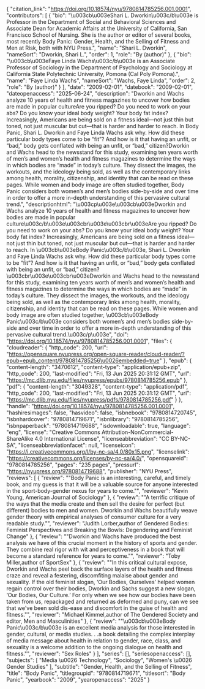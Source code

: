 {
   "citation_link": "https://doi.org/10.18574/nyu/9780814785256.001.0001",
   "contributors": [
     {
       "bio": "\u003cb\u003eShari L. Dworkin\u003c/b\u003e is Professor in the Department of Social and Behavioral Sciences and Associate Dean for Academic Affairs at the University of California, San Francisco School of Nursing. She is the author or editor of several books, most recently Body Panic: Gender, Health, and the Selling of Fitness and Men at Risk, both with NYU Press.",
       "name": "Shari L. Dworkin",
       "nameSort": "Dworkin, Shari L.",
       "order": 1,
       "role": "By (author)"
     },
     {
       "bio": "\u003cb\u003eFaye Linda Wachs\u003c/b\u003e is an Associate Professor of Sociology in the Department of Psychology and Sociology at California State Polytechnic University, Pomona (Cal Poly Pomona).",
       "name": "Faye Linda Wachs",
       "nameSort": "Wachs, Faye Linda",
       "order": 2,
       "role": "By (author)"
     }
   ],
   "date": "2009-02-01",
   "datebook": "2009-02-01",
   "dateopenaccess": "2025-06-24",
   "description": "Dworkin and Wachs analyze 10 years of health and fitness magazines to uncover how bodies are made in popular cultureAre you ripped? Do you need to work on your abs? Do you know your ideal body weight? Your body fat index? Increasingly, Americans are being sold on a fitness ideal—not just thin but toned, not just muscular but cut—that is harder and harder to reach. In Body Panic, Shari L. Dworkin and Faye Linda Wachs ask why. How did these particular body types come to be “fit”? And how is it that having an unfit, or “bad,” body gets conflated with being an unfit, or “bad,” citizen?Dworkin and Wachs head to the newsstand for this study, examining ten years worth of men’s and women’s health and fitness magazines to determine the ways in which bodies are “made” in today’s culture. They dissect the images, the workouts, and the ideology being sold, as well as the contemporary links among health, morality, citizenship, and identity that can be read on these pages. While women and body image are often studied together, Body Panic considers both women’s and men’s bodies side-by-side and over time in order to offer a more in-depth understanding of this pervasive cultural trend.",
   "descriptionhtml": "\u003cp\u003e\u003cb\u003eDworkin and Wachs analyze 10 years of health and fitness magazines to uncover how bodies are made in popular culture\u003c/b\u003e\u003cbr\u003e\u003cbr\u003eAre you ripped? Do you need to work on your abs? Do you know your ideal body weight? Your body fat index? Increasingly, Americans are being sold on a fitness ideal—not just thin but toned, not just muscular but cut—that is harder and harder to reach. In \u003cb\u003eBody Panic\u003c/b\u003e, Shari L. Dworkin and Faye Linda Wachs ask why. How did these particular body types come to be “fit”? And how is it that having an unfit, or “bad,” body gets conflated with being an unfit, or “bad,” citizen?\u003cbr\u003e\u003cbr\u003eDworkin and Wachs head to the newsstand for this study, examining ten years worth of men’s and women’s health and fitness magazines to determine the ways in which bodies are “made” in today’s culture. They dissect the images, the workouts, and the ideology being sold, as well as the contemporary links among health, morality, citizenship, and identity that can be read on these pages. While women and body image are often studied together, \u003cb\u003eBody Panic\u003c/b\u003e considers both women’s and men’s bodies side-by-side and over time in order to offer a more in-depth understanding of this pervasive cultural trend.\u003c/p\u003e",
   "doi": "https://doi.org/10.18574/nyu/9780814785256.001.0001",
   "files": {
     "cloudreader": {
       "http_code": 200,
       "url": "https://opensquare.nyupress.org/open-square-reader/cloud-reader/?epub=epub_content/9780814785256\u0026embedded=true"
     },
     "epub": {
       "content-length": "3470612",
       "content-type": "application/epub+zip",
       "http_code": 200,
       "last-modified": "Fri, 13 Jun 2025 20:31:12 GMT",
       "url": "https://mc.dlib.nyu.edu/files/nyupress/epubs/9780814785256.epub"
     },
     "pdf": {
       "content-length": "3049328",
       "content-type": "application/pdf",
       "http_code": 200,
       "last-modified": "Fri, 13 Jun 2025 20:31:12 GMT",
       "url": "https://mc.dlib.nyu.edu/files/nyupress/pdfs/9780814785256.pdf"
     }
   },
   "handle": "https://doi.org/10.18574/nyu/9780814785256.001.0001",
   "hashiresimages": false,
   "hasvideo": false,
   "isbnebook": "9780814720745",
   "isbnhardcover": "9780814719671",
   "isbnlibrary": "9780814785256",
   "isbnpaperback": "9780814719688",
   "isdownloadable": true,
   "language": "eng",
   "license": "Creative Commons Attribution-NonCommercial-ShareAlike 4.0 International License",
   "licenseabbreviation": "CC BY-NC-SA",
   "licenseabbreviationfacet": null,
   "licenseicon": "https://i.creativecommons.org/l/by-nc-sa/4.0/80x15.png",
   "licenselink": "https://creativecommons.org/licenses/by-nc-sa/4.0/",
   "opensquareid": "9780814785256",
   "pages": "235 pages",
   "pressurl": "https://nyupress.org/9780814719688",
   "publisher": "NYU Press",
   "reviews": [
     {
       "review": "\"Body Panic is an interesting, careful, and timely book, and my guess is that it will be a valuable source for anyone interested in the sport-body-gender nexus for years to come.\"",
       "reviewer": "Kevin Young, American Journal of Sociology"
     },
     {
       "review": "\"A terrific critique of the ways that the media create and then sell the desire for perfect (but different) bodies to men and women. Dworkin and Wachs beautifully weave gender theory with empirical analyses of consumer culture for a very readable study.\"",
       "reviewer": "Judith Lorber,author of Gendered Bodies: Feminist Perspectives and Breaking the Bowls: Degendering and Feminist Change"
     },
     {
       "review": "\"Dworkin and Wachs have produced the best analysis we have of this crucial moment in the history of sports and gender. They combine real rigor with wit and perceptiveness in a book that will become a standard reference for years to come.\"",
       "reviewer": "Toby Miller,author of SportSex"
     },
     {
       "review": "\"In this critical cultural expose, Dworkin and Wachs peel back the surface layers of the health and fitness craze and reveal a festering, discomfiting malaise about gender and sexuality.  If the old feminist slogan, ‘Our Bodies, Ourselves’ helped women regain control over their bodies, Dworkin and Sachs suggest a new slogan, ‘Our Bodies, Our Culture.’  For only when we see how our bodies have been taken from us, repackaged and returned as deformed and puny, can we see that we've been sold dis-ease and discomfort in the guise of health and fitness.\"",
       "reviewer": "Michael Kimmel,author of The Gendered Society and editor, Men and Masculinities"
     },
     {
       "review": "\"\u003cb\u003eBody Panic\u003c/b\u003e is an excellent media analysis for those interested in gender, cultural, or media studies. . .a book detailing the complex interplay of media message about health in relation to gender, race, class, and sexuality is a welcome addition to the ongoing dialogue on health and fitness.\"",
       "reviewer": "Sex Roles"
     }
   ],
   "series": [],
   "seriesopenaccess": [],
   "subjects": [
     "Media \u0026 Technology",
     "Sociology",
     "Women's \u0026 Gender Studies"
   ],
   "subtitle": "Gender, Health, and the Selling of Fitness",
   "title": "Body Panic",
   "titlegroupid": "9780814719671",
   "titlesort": "Body Panic",
   "yearbook": "2009",
   "yearopenaccess": "2025"
 }
